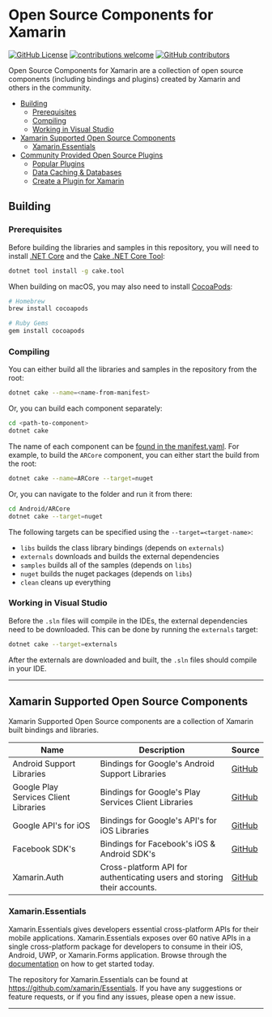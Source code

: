 # Open Source Components for Xamarin

[![GitHub License](https://img.shields.io/badge/license-MIT-lightgrey.svg)](https://github.com/xamarin/XamarinComponents/blob/master/LICENSE)
[![contributions welcome](https://img.shields.io/badge/contributions-welcome-brightgreen.svg?style=flat)](https://github.com/xamarin/XamarinComponents/issues)
[![GitHub contributors](https://img.shields.io/github/contributors/xamarin/XamarinComponents.svg)](https://github.com/xamarin/XamarinComponents/graphs/contributors)

Open Source Components for Xamarin are a collection of open source components (including bindings and plugins) created by Xamarin and others in the community.

 - [Building](#building)
    - [Prerequisites](#prerequisites)
    - [Compiling](#compiling)
    - [Working in Visual Studio](#working-in-visual-studio)
 - [Xamarin Supported Open Source Components](#xamarin-supported-open-source-components)
    - [Xamarin.Essentials](#xamarinessentials)
 - [Community Provided Open Source Plugins](#community-provided-open-source-plugins)
    - [Popular Plugins](#popular-plugins)
    - [Data Caching & Databases](#data-caching--databases)
    - [Create a Plugin for Xamarin](#create-a-plugin-for-xamarin)

## Building

### Prerequisites

Before building the libraries and samples in this repository, you will need to install [.NET Core](https://dotnet.microsoft.com/download) and the [Cake .NET Core Tool](http://cakebuild.net):

```sh
dotnet tool install -g cake.tool
```

When building on macOS, you may also need to install [CocoaPods](https://cocoapods.org/):

```sh
# Homebrew
brew install cocoapods

# Ruby Gems
gem install cocoapods
```

### Compiling

You can either build all the libraries and samples in the repository from the root:

```sh
dotnet cake --name=<name-from-manifest>
```

Or, you can build each component separately:

```sh
cd <path-to-component>
dotnet cake
```

The name of each component can be [found in the manifest.yaml](https://github.com/xamarin/XamarinComponents/blob/master/manifest.yaml). For example, to build the `ARCore` component, you can either start the build from the root:

```sh
dotnet cake --name=ARCore --target=nuget
```

Or, you can navigate to the folder and run it from there:

```sh
cd Android/ARCore
dotnet cake --target=nuget
```

The following targets can be specified using the `--target=<target-name>`:

 - `libs` builds the class library bindings (depends on `externals`)
 - `externals` downloads and builds the external dependencies
 - `samples` builds all of the samples (depends on `libs`)
 - `nuget` builds the nuget packages (depends on `libs`)
 - `clean` cleans up everything


### Working in Visual Studio

Before the `.sln` files will compile in the IDEs, the external dependencies need to be downloaded. This can be done by running the `externals` target:

```sh
dotnet cake --target=externals
```

After the externals are downloaded and built, the `.sln` files should compile in your IDE.

---

## Xamarin Supported Open Source Components

Xamarin Supported Open Source components are a collection of Xamarin built bindings and libraries.

| Name                                  | Description                                                                      | Source                                                           |
|---------------------------------------|----------------------------------------------------------------------------------|------------------------------------------------------------------|
| Android Support Libraries             | Bindings for Google's Android Support Libraries                                  | [GitHub](https://github.com/xamarin/AndroidSupportComponents)    |
| Google Play Services Client Libraries | Bindings for Google's Play Services Client Libraries                             | [GitHub](https://github.com/xamarin/GooglePlayServicesComponents)|
| Google API's for iOS                  | Bindings for Google's API's for iOS Libraries                                    | [GitHub](https://github.com/xamarin/GoogleAPIsForiOSComponents)  |
| Facebook SDK's                        | Bindings for Facebook's iOS & Android SDK's                                      | [GitHub](https://github.com/xamarin/FacebookComponents)          |
| Xamarin.Auth                          | Cross-platform API for authenticating users and storing their accounts.          | [GitHub](https://github.com/xamarin/Xamarin.Auth)                |


### Xamarin.Essentials

Xamarin.Essentials gives developers essential cross-platform APIs for their mobile applications. Xamarin.Essentials exposes over 60 native APIs in a single cross-platform package for developers to consume in their iOS, Android, UWP, or Xamarin.Forms application. Browse through the [documentation](https://docs.microsoft.com/xamarin/essentials) on how to get started today.

The repository for Xamarin.Essentials can be found at https://github.com/xamarin/Essentials. If you have any suggestions or feature requests, or if you find any issues, please open a new issue.

---

